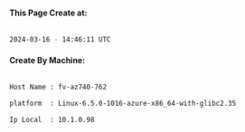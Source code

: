 
   
#### This Page Create at:

```bash

2024-03-16 - 14:46:11 UTC

```

#### Create By Machine:

```bash

Host Name : fv-az740-762

platform  : Linux-6.5.0-1016-azure-x86_64-with-glibc2.35

Ip Local  : 10.1.0.98

```

